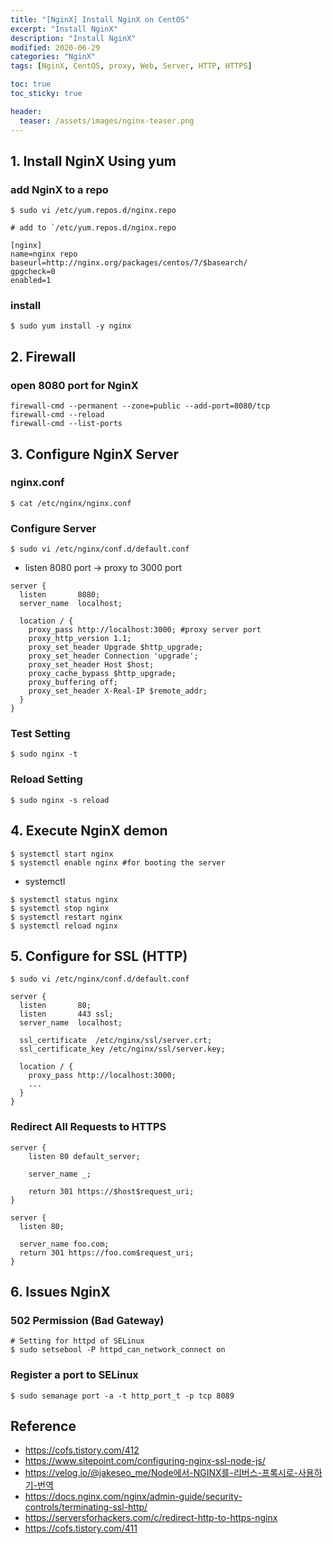 ```yaml
---
title: "[NginX] Install NginX on CentOS"
excerpt: "Install NginX"
description: "Install NginX"
modified: 2020-06-29
categories: "NginX"
tags: [NginX, CentOS, proxy, Web, Server, HTTP, HTTPS]

toc: true
toc_sticky: true

header:
  teaser: /assets/images/nginx-teaser.png
---
```


## 1. Install NginX Using yum
### add NginX to a repo
```shell
$ sudo vi /etc/yum.repos.d/nginx.repo
```

```shell
# add to `/etc/yum.repos.d/nginx.repo

[nginx]
name=nginx repo
baseurl=http://nginx.org/packages/centos/7/$basearch/
gpgcheck=0
enabled=1
```
### install
```shell
$ sudo yum install -y nginx
```

## 2. Firewall
### open 8080 port for NginX
```shell
firewall-cmd --permanent --zone=public --add-port=8080/tcp
firewall-cmd --reload
firewall-cmd --list-ports
```

## 3. Configure NginX Server

### nginx.conf
```shell
$ cat /etc/nginx/nginx.conf
```

### Configure Server
```shell
$ sudo vi /etc/nginx/conf.d/default.conf
```

- listen 8080 port -> proxy to 3000 port

```shell
server {
  listen       8080;
  server_name  localhost;

  location / {
    proxy_pass http://localhost:3000; #proxy server port
    proxy_http_version 1.1;
    proxy_set_header Upgrade $http_upgrade;
    proxy_set_header Connection 'upgrade';
    proxy_set_header Host $host;
    proxy_cache_bypass $http_upgrade;
    proxy_buffering off;
    proxy_set_header X-Real-IP $remote_addr;
  }
}
```
### Test Setting
```shell
$ sudo nginx -t
```
### Reload Setting
```shell
$ sudo nginx -s reload
```


## 4. Execute NginX demon
```shell
$ systemctl start nginx
$ systemctl enable nginx #for booting the server
```

- systemctl

```shell
$ systemctl status nginx
$ systemctl stop nginx
$ systemctl restart nginx
$ systemctl reload nginx
```

## 5. Configure for SSL (HTTP)
```shell
$ sudo vi /etc/nginx/conf.d/default.conf
```
```shell
server {
  listen       80;
  listen       443 ssl;
  server_name  localhost;

  ssl_certificate  /etc/nginx/ssl/server.crt;
  ssl_certificate_key /etc/nginx/ssl/server.key;

  location / {
    proxy_pass http://localhost:3000;
    ...
  }
}
```
### Redirect All Requests to HTTPS
```shell
server {
    listen 80 default_server;

    server_name _;

    return 301 https://$host$request_uri;
}
```
```shell
server {
  listen 80;

  server_name foo.com;
  return 301 https://foo.com$request_uri;
}
```

## 6. Issues NginX
### 502 Permission (Bad Gateway)
```shell
# Setting for httpd of SELinux
$ sudo setsebool -P httpd_can_network_connect on
```
### Register a port to SELinux
```shell
$ sudo semanage port -a -t http_port_t -p tcp 8089
```

## Reference
- https://cofs.tistory.com/412
- https://www.sitepoint.com/configuring-nginx-ssl-node-js/
- https://velog.io/@jakeseo_me/Node에서-NGINX를-리버스-프록시로-사용하기-번역
- https://docs.nginx.com/nginx/admin-guide/security-controls/terminating-ssl-http/
- https://serversforhackers.com/c/redirect-http-to-https-nginx
- https://cofs.tistory.com/411
